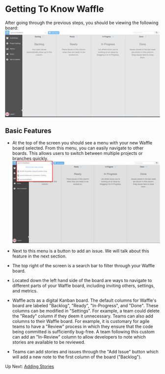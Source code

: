 # Getting To Know Waffle

After going through the previous steps, you should be viewing the following board:
![Waffle Board](/images/w_board.png?raw=true "Waffle Board")

## Basic Features
- At the top of the screen you should see a menu with your new Waffle board selected. From this menu, you can easily navigate to other boards. This allows users to switch between multiple projects or branches quickly.
![Navigate Boards](/images/w_view_boards.png?raw=true "Navigate Boards")

- Next to this menu is a button to add an issue. We will talk about this feature in the next section. 

- The top right of the screen is a search bar to filter through your Waffle board.

- Located down the left hand side of the board are ways to navigate to different parts of your Waffle board, including inviting others, settings, and metrics.

- Waffle acts as a digital Kanban board. The default columns for Waffle's board are labeled "Backlog", "Ready", "In-Progress", and "Done". These columns can be modified in "Settings". For example, a team could delete the "Ready" column if they deem it unnecessary. Teams can also add columns to their Waffle board. For example, it is customary for agile teams to have a "Review" process in which they ensure that the code being committed is sufficiently bug-free. A team following this custom can add an "In-Review" column to allow developers to note which stories are available to be reviewed. 

- Teams can add stories and issues through the "Add Issue" button which will add a new note to the first column of the board ("Backlog").

Up Next: [Adding Stories](https://github.com/rpcrimi/WaffleIO/blob/master/markdown/adding_stories.md)